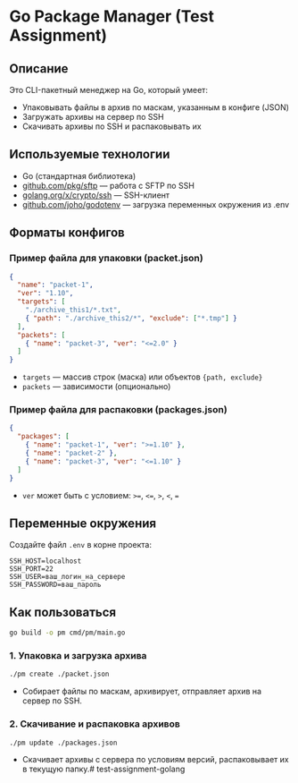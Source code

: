 # Go Package Manager (Test Assignment)

## Описание

Это CLI-пакетный менеджер на Go, который умеет:
- Упаковывать файлы в архив по маскам, указанным в конфиге (JSON)
- Загружать архивы на сервер по SSH
- Скачивать архивы по SSH и распаковывать их

## Используемые технологии
- Go (стандартная библиотека)
- [github.com/pkg/sftp](https://github.com/pkg/sftp) — работа с SFTP по SSH
- [golang.org/x/crypto/ssh](https://pkg.go.dev/golang.org/x/crypto/ssh) — SSH-клиент
- [github.com/joho/godotenv](https://github.com/joho/godotenv) — загрузка переменных окружения из .env

## Форматы конфигов

### Пример файла для упаковки (packet.json)
```json
{
  "name": "packet-1",
  "ver": "1.10",
  "targets": [
    "./archive_this1/*.txt",
    { "path": "./archive_this2/*", "exclude": ["*.tmp"] }
  ],
  "packets": [
    { "name": "packet-3", "ver": "<=2.0" }
  ]
}
```

- `targets` — массив строк (маска) или объектов `{path, exclude}`
- `packets` — зависимости (опционально)

### Пример файла для распаковки (packages.json)
```json
{
  "packages": [
    { "name": "packet-1", "ver": ">=1.10" },
    { "name": "packet-2" },
    { "name": "packet-3", "ver": "<=1.10" }
  ]
}
```
- `ver` может быть с условием: `>=`, `<=`, `>`, `<`, `=`

## Переменные окружения
Создайте файл `.env` в корне проекта:
```
SSH_HOST=localhost
SSH_PORT=22
SSH_USER=ваш_логин_на_сервере
SSH_PASSWORD=ваш_пароль
```

## Как пользоваться

```bash
go build -o pm cmd/pm/main.go
```

### 1. Упаковка и загрузка архива
```sh
./pm create ./packet.json
```
- Собирает файлы по маскам, архивирует, отправляет архив на сервер по SSH.

### 2. Скачивание и распаковка архивов
```sh
./pm update ./packages.json
```
- Скачивает архивы с сервера по условиям версий, распаковывает их в текущую папку.# test-assignment-golang
